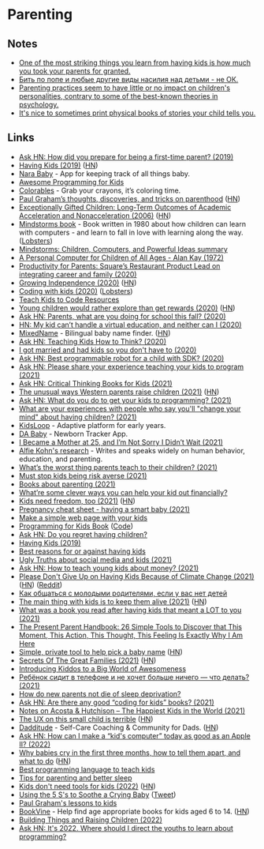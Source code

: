 # Parenting

## Notes

- [One of the most striking things you learn from having kids is how much you took your parents for granted.](https://twitter.com/paulg/status/1400058832596967425)
- [Бить по попе и любые другие виды насилия над детьми - не ОК.](https://twitter.com/solar_circle/status/1410277488887013382)
- [Parenting practices seem to have little or no impact on children's personalities, contrary to some of the best-known theories in psychology.](https://twitter.com/SteveStuWill/status/1461639134297079809)
- [It's nice to sometimes print physical books of stories your child tells you.](https://twitter.com/paulg/status/1467461297210105857)

## Links

- [Ask HN: How did you prepare for being a first-time parent? (2019)](https://news.ycombinator.com/item?id=21053211)
- [Having Kids (2019)](http://paulgraham.com/kids.html) ([HN](https://news.ycombinator.com/item?id=21790396))
- [Nara Baby](https://narababy.com/) - App for keeping track of all things baby.
- [Awesome Programming for Kids](https://github.com/HollyAdele/awesome-programming-for-kids)
- [Colorables](https://www.colorabl.es/) - Grab your crayons, it’s coloring time.
- [Paul Graham’s thoughts, discoveries, and tricks on parenthood](https://www.unclepaul.io/) ([HN](https://news.ycombinator.com/item?id=22913871))
- [Exceptionally Gifted Children: Long-Term Outcomes of Academic Acceleration and Nonacceleration (2006)](https://files.eric.ed.gov/fulltext/EJ746290.pdf) ([HN](https://news.ycombinator.com/item?id=22901962))
- [Mindstorms book](https://www.charlieharrington.com/mindstorms) - Book written in 1980 about how children can learn with computers - and learn to fall in love with learning along the way. ([Lobsters](https://lobste.rs/s/r9thsc/mindstorms))
- [Mindstorms: Children, Computers, and Powerful Ideas summary](https://tomkersten.com/book-reports/mindstorms/)
- [A Personal Computer for Children of All Ages - Alan Kay (1972)](http://www.vpri.org/pdf/hc_pers_comp_for_children.pdf)
- [Productivity for Parents: Square’s Restaurant Product Lead on integrating career and family (2020)](https://superorganizers.substack.com/p/productivity-for-parents)
- [Growing Independence (2020)](https://www.jefftk.com/p/growing-independence) ([HN](https://news.ycombinator.com/item?id=23462170))
- [Coding with kids (2020)](https://dev.solita.fi/2020/06/12/coding-with-kids.html) ([Lobsters](https://lobste.rs/s/b6zf13/coding_with_kids))
- [Teach Kids to Code Resources](https://alexn.org/wiki/docs/teach-kids.html)
- [Young children would rather explore than get rewards (2020)](https://news.osu.edu/young-children-would-rather-explore-than-get-rewards/) ([HN](https://news.ycombinator.com/item?id=24139261))
- [Ask HN: Parents, what are you doing for school this fall? (2020)](https://news.ycombinator.com/item?id=24189147)
- [HN: My kid can’t handle a virtual education, and neither can I (2020)](https://news.ycombinator.com/item?id=24214570)
- [MixedName](https://mixedname.com/) - Bilingual baby name finder. ([HN](https://news.ycombinator.com/item?id=24286065))
- [Ask HN: Teaching Kids How to Think? (2020)](https://news.ycombinator.com/item?id=24638756)
- [I got married and had kids so you don't have to (2020)](https://robertheaton.com/married-with-kids/)
- [Ask HN: Best programmable robot for a child with SDK? (2020)](https://news.ycombinator.com/item?id=24919475)
- [Ask HN: Please share your experience teaching your kids to program (2021)](https://news.ycombinator.com/item?id=25650224)
- [Ask HN: Critical Thinking Books for Kids (2021)](https://news.ycombinator.com/item?id=26161000)
- [The unusual ways Western parents raise children (2021)](https://www.bbc.com/future/article/20210222-the-unusual-ways-western-parents-raise-children) ([HN](https://news.ycombinator.com/item?id=26249242))
- [Ask HN: What do you do to get your kids to programming? (2021)](https://news.ycombinator.com/item?id=26457473)
- [What are your experiences with people who say you'll "change your mind" about having children? (2021)](https://www.reddit.com/r/AskMen/comments/mh2wuf/childfree_men_of_reddit_what_are_your_experiences/)
- [KidsLoop](https://www.kidsloop.net/) - Adaptive platform for early years.
- [DA Baby](https://apps.apple.com/app/da-baby/id1512238725) - Newborn Tracker App.
- [I Became a Mother at 25, and I’m Not Sorry I Didn’t Wait (2021)](https://www.nytimes.com/2021/05/07/opinion/motherhood-baby-bust-early-parenthood.html)
- [Alfie Kohn's research](https://www.alfiekohn.org/) - Writes and speaks widely on human behavior, education, and parenting.
- [What’s the worst thing parents teach to their children? (2021)](https://twitter.com/paraschopra/status/1399722409704361984)
- [Must stop kids being risk averse (2021)](https://twitter.com/anafabrega11/status/1400100413521764358)
- [Books about parenting (2021)](https://www.reddit.com/r/suggestmeabook/comments/nz8qet/my_girlfriend_gave_birth_two_months_ago_so_i_need/)
- [What’re some clever ways you can help your kid out financially?](https://twitter.com/nateliason/status/1404441187143110660)
- [Kids need freedom, too (2021)](https://www.persuasion.community/p/kids-need-freedom-too) ([HN](https://news.ycombinator.com/item?id=27530365))
- [Pregnancy cheat sheet - having a smart baby (2021)](https://www.reddit.com/r/Nootropics/comments/obhb46/pregnancy_cheat_sheet_hacks_for_having_a_smart/)
- [Make a simple web page with your kids](https://github.com/jackdoe/detective)
- [Programming for Kids Book](https://github.com/jackdoe/programming-for-kids) ([Code](https://github.com/jackdoe/detective))
- [Ask HN: Do you regret having children?](https://news.ycombinator.com/item?id=27795186)
- [Having Kids (2019)](http://www.paulgraham.com/kids.html)
- [Best reasons for or against having kids](https://twitter.com/csallen/status/1422927732267130886)
- [Ugly Truths about social media and kids (2021)](https://twitter.com/alexstamos/status/1442527773042438147)
- [Ask HN: How to teach young kids about money? (2021)](https://news.ycombinator.com/item?id=28774683)
- [Please Don't Give Up on Having Kids Because of Climate Change (2021)](https://astralcodexten.substack.com/p/please-dont-give-up-on-having-kids) ([HN](https://news.ycombinator.com/item?id=28827377)) ([Reddit](https://www.reddit.com/r/slatestarcodex/comments/q5udvg/please_dont_give_up_on_having_kids_because_of/))
- [Как общаться с молодыми родителями, если у вас нет детей](https://kinzhal.media/pokakali/)
- [The main thing with kids is to keep them alive (2021)](https://freddiedeboer.substack.com/p/short-week-the-main-thing-with-kids) ([HN](https://news.ycombinator.com/item?id=29001414))
- [What was a book you read after having kids that meant a LOT to you (2021)](https://twitter.com/DanielleMorrill/status/1456017558419746822)
- [The Present Parent Handbook: 26 Simple Tools to Discover that This Moment, This Action, This Thought, This Feeling Is Exactly Why I Am Here](https://www.goodreads.com/book/show/34065333-the-present-parent-handbook)
- [Simple, private tool to help pick a baby name](https://nomdebebe.app/) ([HN](https://news.ycombinator.com/item?id=29118785))
- [Secrets Of The Great Families (2021)](https://astralcodexten.substack.com/p/secrets-of-the-great-families) ([HN](https://news.ycombinator.com/item?id=29167208))
- [Introducing Kiddos to a Big World of Awesomeness](https://github.com/obensource/little-kiddo-learning)
- [Ребёнок сидит в телефоне и не хочет больше ничего — что делать? (2021)](https://www.youtube.com/watch?v=eUbdyWVpHJc)
- [How do new parents not die of sleep deprivation?](https://www.reddit.com/r/NoStupidQuestions/comments/qy6w0l/how_do_new_parents_not_die_of_sleep_deprivation/)
- [Ask HN: Are there any good “coding for kids” books? (2021)](https://news.ycombinator.com/item?id=29609345)
- [Notes on Acosta & Hutchison – The Happiest Kids in the World (2021)](http://www.federicopereiro.com/notes-acosta-hutchison-happiest-kids/)
- [The UX on this small child is terrible](https://www.mcsweeneys.net/articles/the-ux-on-this-small-child-is-terrible) ([HN](https://news.ycombinator.com/item?id=29798712))
- [Dadditude](https://www.dadditude.app/) - Self-Care Coaching & Community for Dads. ([HN](https://news.ycombinator.com/item?id=30178571))
- [Ask HN: How can I make a “kid's computer” today as good as an Apple II? (2022)](https://news.ycombinator.com/item?id=30186091)
- [Why babies cry in the first three months, how to tell them apart, and what to do](https://probablydance.com/2022/02/19/reasons-why-babies-cry-in-the-first-three-months-how-to-tell-them-apart-and-what-to-do/) ([HN](https://news.ycombinator.com/item?id=30401882))
- [Best programming language to teach kids](https://twitter.com/hardmaru/status/1497507948842598404)
- [Tips for parenting and better sleep](https://twitter.com/nbashaw/status/1501702852720283651)
- [Kids don't need tools for kids (2022)](http://lambdaway.free.fr/lambdawalks/?view=meta5) ([HN](https://news.ycombinator.com/item?id=30671422))
- [Using the 5 S's to Soothe a Crying Baby](https://www.happiestbaby.com/blogs/baby/the-5-s-s-for-soothing-babies) ([Tweet](https://twitter.com/EmmaBostian/status/1505861389449154560))
- [Paul Graham's lessons to kids](https://twitter.com/paulg/status/1506917041177075715)
- [BookVine](https://www.bookvine.io/) - Help find age appropriate books for kids aged 6 to 14. ([HN](https://news.ycombinator.com/item?id=30821434))
- [Building Things and Raising Children (2022)](https://www.swiftjectivec.com/building-things-and-raising-children/)
- [Ask HN: It's 2022. Where should I direct the youths to learn about programming?](https://news.ycombinator.com/item?id=31209644)
